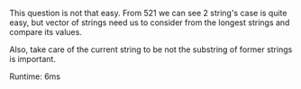 This question is not that easy. From 521 we can see 2 string's case is quite easy, but vector of strings need us to consider from the longest strings and compare its values.

Also, take care of the current string to be not the substring of former strings is important.

Runtime: 6ms
